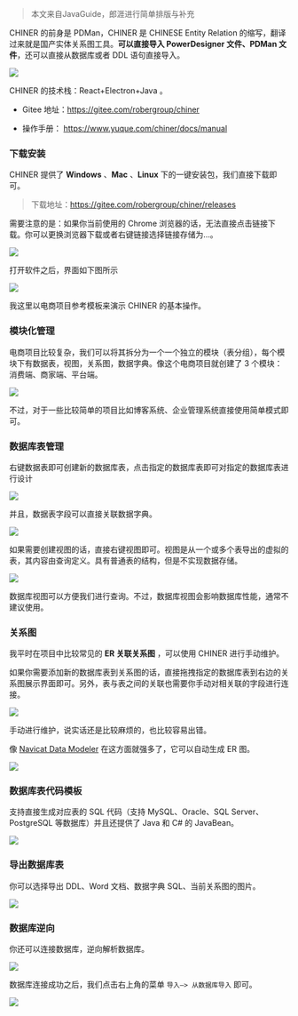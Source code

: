 > 本文来自JavaGuide，郎涯进行简单排版与补充



CHINER 的前身是 PDMan，CHINER 是 CHINESE Entity Relation 的缩写，翻译过来就是国产实体关系图工具。**可以直接导入 PowerDesigner 文件、PDMan 文件**，还可以直接从数据库或者 DDL 语句直接导入。

![](https://img-note.langyastudio.com/202111171118717.png?x-oss-process=style/watermark)

CHINER 的技术栈：React+Electron+Java 。

* Gitee 地址：https://gitee.com/robergroup/chiner 

* 操作手册： https://www.yuque.com/chiner/docs/manual 

  

### 下载安装

CHINER 提供了 **Windows** 、**Mac** 、**Linux** 下的一键安装包，我们直接下载即可。

> 下载地址：https://gitee.com/robergroup/chiner/releases

需要注意的是：如果你当前使用的 Chrome 浏览器的话，无法直接点击链接下载。你可以更换浏览器下载或者右键链接选择链接存储为...。

![](https://img-note.langyastudio.com/202111171118982.png?x-oss-process=style/watermark)



打开软件之后，界面如下图所示

![](https://img-note.langyastudio.com/202111171123710.png?x-oss-process=style/watermark)



我这里以电商项目参考模板来演示 CHINER 的基本操作。

### 模块化管理

电商项目比较复杂，我们可以将其拆分为一个一个独立的模块（表分组），每个模块下有数据表，视图，关系图，数据字典。像这个电商项目就创建了 3 个模块：消费端、商家端、平台端。

![](https://img-note.langyastudio.com/202111171130400.png?x-oss-process=style/watermark)

不过，对于一些比较简单的项目比如博客系统、企业管理系统直接使用简单模式即可。



### 数据库表管理

右键数据表即可创建新的数据库表，点击指定的数据库表即可对指定的数据库表进行设计

![](https://img-note.langyastudio.com/202111171130833.png?x-oss-process=style/watermark)



并且，数据表字段可以直接关联数据字典。

![](https://img-note.langyastudio.com/202111171138096.png?x-oss-process=style/watermark)



如果需要创建视图的话，直接右键视图即可。视图是从一个或多个表导出的虚拟的表，其内容由查询定义。具有普通表的结构，但是不实现数据存储。

![](https://img-note.langyastudio.com/202111171133423.png?x-oss-process=style/watermark)

数据库视图可以方便我们进行查询。不过，数据库视图会影响数据库性能，通常不建议使用。



### 关系图

我平时在项目中比较常见的 **ER 关联关系图** ，可以使用 CHINER 进行手动维护。

如果你需要添加新的数据库表到关系图的话，直接拖拽指定的数据库表到右边的关系图展示界面即可。另外，表与表之间的关联也需要你手动对相关联的字段进行连接。

![](https://img-note.langyastudio.com/202111171133980.png?x-oss-process=style/watermark)

手动进行维护，说实话还是比较麻烦的，也比较容易出错。



像 [Navicat Data Modeler](https://www.navicat.com.cn/products/navicat-data-modeler) 在这方面就强多了，它可以自动生成 ER 图。

![](https://img-note.langyastudio.com/202111171133611.png?x-oss-process=style/watermark)



### 数据库表代码模板

支持直接生成对应表的 SQL 代码（支持 MySQL、Oracle、SQL Server、PostgreSQL 等数据库）并且还提供了 Java 和 C# 的 JavaBean。

![](https://img-note.langyastudio.com/202111171133817.png?x-oss-process=style/watermark)



### 导出数据库表

你可以选择导出 DDL、Word 文档、数据字典 SQL、当前关系图的图片。

![](https://img-note.langyastudio.com/202111171133015.png?x-oss-process=style/watermark)



### 数据库逆向

你还可以连接数据库，逆向解析数据库。

![](https://img-note.langyastudio.com/202111171133461.png?x-oss-process=style/watermark)



数据库连接成功之后，我们点击右上角的菜单 `导入—> 从数据库导入` 即可。

![](https://img-note.langyastudio.com/202111171133116.png?x-oss-process=style/watermark)
